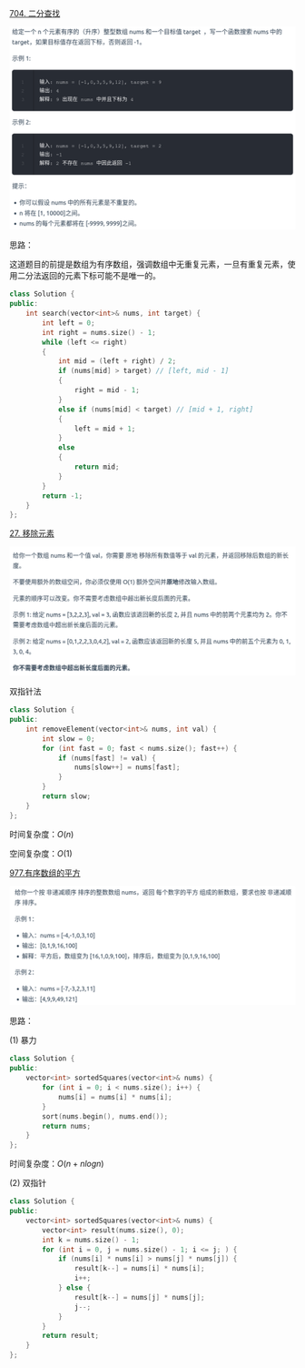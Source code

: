 [704. 二分查找](https://leetcode.cn/problems/binary-search/)

![Alt text](image.png)

思路：

这道题目的前提是数组为有序数组，强调数组中无重复元素，一旦有重复元素，使用二分法返回的元素下标可能不是唯一的。

```cpp
class Solution {
public:
    int search(vector<int>& nums, int target) {
		int left = 0;
		int right = nums.size() - 1;
		while (left <= right)
		{
			int mid = (left + right) / 2;
			if (nums[mid] > target) // [left, mid - 1]
			{
				right = mid - 1;
			}
			else if (nums[mid] < target) // [mid + 1, right]
			{
				left = mid + 1;
			}
			else
			{
				return mid;
			}
		}
		return -1;
    }
};
```

[27. 移除元素](https://leetcode.cn/problems/remove-element/)

![Alt text](image-1.png)

双指针法

```cpp
class Solution {
public:
    int removeElement(vector<int>& nums, int val) {
        int slow = 0;
        for (int fast = 0; fast < nums.size(); fast++) {
            if (nums[fast] != val) {
                nums[slow++] = nums[fast];
            }
        }
        return slow;
    }
};
```

时间复杂度：$O(n)$

空间复杂度：$O(1)$

[977.有序数组的平方](https://leetcode.cn/problems/squares-of-a-sorted-array/)

![Alt text](image-2.png)

思路：

(1) 暴力

```cpp
class Solution {
public:
    vector<int> sortedSquares(vector<int>& nums) {
        for (int i = 0; i < nums.size(); i++) {
            nums[i] = nums[i] * nums[i];
        }
        sort(nums.begin(), nums.end());
        return nums;
    }
};
```

时间复杂度：$O(n + nlogn)$

(2) 双指针

```cpp
class Solution {
public:
    vector<int> sortedSquares(vector<int>& nums) {
        vector<int> result(nums.size(), 0);
        int k = nums.size() - 1;
        for (int i = 0, j = nums.size() - 1; i <= j; ) {
            if (nums[i] * nums[i] > nums[j] * nums[j]) {
                result[k--] = nums[i] * nums[i];
                i++;
            } else {
                result[k--] = nums[j] * nums[j];
                j--;
            }
        }
        return result;
    }
};
```